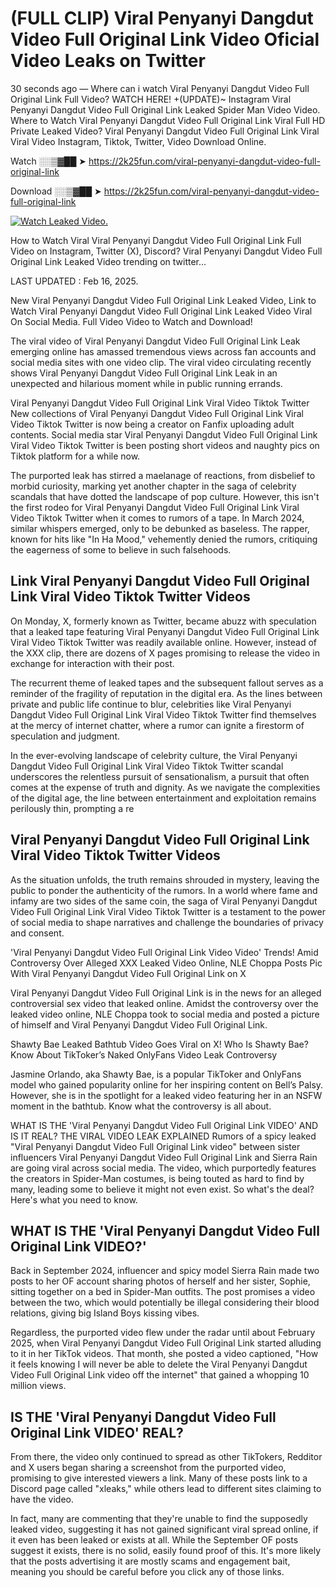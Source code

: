 # (FULL CLIP) Viral Penyanyi Dangdut Video Full Original Link Video Oficial Video Leaks on Twitter

30 seconds ago — Where can i watch Viral Penyanyi Dangdut Video Full Original Link Full Video? WATCH HERE! +(UPDATE)~ Instagram Viral Penyanyi Dangdut Video Full Original Link Leaked Spider Man Video Video. Where to Watch Viral Penyanyi Dangdut Video Full Original Link Viral Full HD Private Leaked Video? Viral Penyanyi Dangdut Video Full Original Link Viral Viral Video Instagram, Tiktok, Twitter, Video Download Online.

Watch ░░▒▓██ ➤ https://2k25fun.com/viral-penyanyi-dangdut-video-full-original-link

Download ░░▒▓██ ➤ https://2k25fun.com/viral-penyanyi-dangdut-video-full-original-link

[![Watch Leaked Video.](https://miro.medium.com/v2/resize:fit:828/format:webp/1*cilzJN44JGOrTw9NJCrNHA.gif "Watch Leaked Video")](https://2k25fun.com/viral-penyanyi-dangdut-video-full-original-link)

How to Watch Viral Viral Penyanyi Dangdut Video Full Original Link Full Video on Instagram, Twitter (X), Discord? Viral Penyanyi Dangdut Video Full Original Link Leaked Video trending on twitter...

LAST UPDATED : Feb 16, 2025.

New Viral Penyanyi Dangdut Video Full Original Link Leaked Video, Link to Watch Viral Penyanyi Dangdut Video Full Original Link Leaked Video Viral On Social Media. Full Video Video to Watch and Download!

The viral video of Viral Penyanyi Dangdut Video Full Original Link Leak emerging online has amassed tremendous views across fan accounts and social media sites with one video clip. The viral video circulating recently shows Viral Penyanyi Dangdut Video Full Original Link Leak in an unexpected and hilarious moment while in public running errands.

Viral Penyanyi Dangdut Video Full Original Link Viral Video Tiktok Twitter New collections of Viral Penyanyi Dangdut Video Full Original Link Viral Video Tiktok Twitter is now being a creator on Fanfix uploading adult contents. Social media star Viral Penyanyi Dangdut Video Full Original Link Viral Video Tiktok Twitter is been posting short videos and naughty pics on Tiktok platform for a while now.

The purported leak has stirred a maelanage of reactions, from disbelief to morbid curiosity, marking yet another chapter in the saga of celebrity scandals that have dotted the landscape of pop culture. However, this isn't the first rodeo for Viral Penyanyi Dangdut Video Full Original Link Viral Video Tiktok Twitter when it comes to rumors of a tape. In March 2024, similar whispers emerged, only to be debunked as baseless. The rapper, known for hits like "In Ha Mood," vehemently denied the rumors, critiquing the eagerness of some to believe in such falsehoods.

## Link Viral Penyanyi Dangdut Video Full Original Link Viral Video Tiktok Twitter Videos

On Monday, X, formerly known as Twitter, became abuzz with speculation that a leaked tape featuring Viral Penyanyi Dangdut Video Full Original Link Viral Video Tiktok Twitter was readily available online. However, instead of the XXX clip, there are dozens of X pages promising to release the video in exchange for interaction with their post.

The recurrent theme of leaked tapes and the subsequent fallout serves as a reminder of the fragility of reputation in the digital era. As the lines between private and public life continue to blur, celebrities like Viral Penyanyi Dangdut Video Full Original Link Viral Video Tiktok Twitter find themselves at the mercy of internet chatter, where a rumor can ignite a firestorm of speculation and judgment.

In the ever-evolving landscape of celebrity culture, the Viral Penyanyi Dangdut Video Full Original Link Viral Video Tiktok Twitter scandal underscores the relentless pursuit of sensationalism, a pursuit that often comes at the expense of truth and dignity. As we navigate the complexities of the digital age, the line between entertainment and exploitation remains perilously thin, prompting a re

##  Viral Penyanyi Dangdut Video Full Original Link Viral Video Tiktok Twitter Videos

As the situation unfolds, the truth remains shrouded in mystery, leaving the public to ponder the authenticity of the rumors. In a world where fame and infamy are two sides of the same coin, the saga of Viral Penyanyi Dangdut Video Full Original Link Viral Video Tiktok Twitter is a testament to the power of social media to shape narratives and challenge the boundaries of privacy and consent.

'Viral Penyanyi Dangdut Video Full Original Link Video Video' Trends! Amid Controversy Over Alleged XXX Leaked Video Online, NLE Choppa Posts Pic With Viral Penyanyi Dangdut Video Full Original Link on X

Viral Penyanyi Dangdut Video Full Original Link is in the news for an alleged controversial sex video that leaked online. Amidst the controversy over the leaked video online, NLE Choppa took to social media and posted a picture of himself and Viral Penyanyi Dangdut Video Full Original Link.

Shawty Bae Leaked Bathtub Video Goes Viral on X! Who Is Shawty Bae? Know About TikToker’s Naked OnlyFans Video Leak Controversy

Jasmine Orlando, aka Shawty Bae, is a popular TikToker and OnlyFans model who gained popularity online for her inspiring content on Bell’s Palsy. However, she is in the spotlight for a leaked video featuring her in an NSFW moment in the bathtub. Know what the controversy is all about.

WHAT IS THE 'Viral Penyanyi Dangdut Video Full Original Link VIDEO' AND IS IT REAL? THE VIRAL VIDEO LEAK EXPLAINED Rumors of a spicy leaked "Viral Penyanyi Dangdut Video Full Original Link video" between sister influencers Viral Penyanyi Dangdut Video Full Original Link and Sierra Rain are going viral across social media. The video, which purportedly features the creators in Spider-Man costumes, is being touted as hard to find by many, leading some to believe it might not even exist. So what's the deal? Here's what you need to know.

## WHAT IS THE 'Viral Penyanyi Dangdut Video Full Original Link VIDEO?'

Back in September 2024, influencer and spicy model Sierra Rain made two posts to her OF account sharing photos of herself and her sister, Sophie, sitting together on a bed in Spider-Man outfits. The post promises a video between the two, which would potentially be illegal considering their blood relations, giving big Island Boys kissing vibes.

Regardless, the purported video flew under the radar until about February 2025, when Viral Penyanyi Dangdut Video Full Original Link started alluding to it in her TikTok videos. That month, she posted a video captioned, "How it feels knowing I will never be able to delete the Viral Penyanyi Dangdut Video Full Original Link video off the internet" that gained a whopping 10 million views.

## IS THE 'Viral Penyanyi Dangdut Video Full Original Link VIDEO' REAL?

From there, the video only continued to spread as other TikTokers, Redditor and X users began sharing a screenshot from the purported video, promising to give interested viewers a link. Many of these posts link to a Discord page called "xleaks," while others lead to different sites claiming to have the video.

In fact, many are commenting that they're unable to find the supposedly leaked video, suggesting it has not gained significant viral spread online, if it even has been leaked or exists at all. While the September OF posts suggest it exists, there is no solid, easily found proof of this. It's more likely that the posts advertising it are mostly scams and engagement bait, meaning you should be careful before you click any of those links.